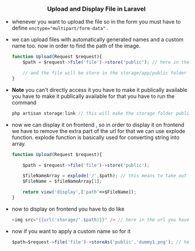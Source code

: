 ### <p align="center"> Upload and Display File in Laravel </p>

-   whenever you want to upload the file so in the form you must have to define `enctype="multipart/form-data"` .

-   we can upload files with automatically generated names and a custom name too. now in order to find the path of the image.

    ```js
    function Upload(Request $request){
        $path = $request->file('file')->store('public'); // here in the file function we passed file that is input field name value and store function store file in the folder that is pass in the store function, and now if you print path it will return path of the image

        // and the file will be store in the storage/app/public folder
    }
    ```

-   **Note** you can't directly access it you have to make it publically available you have to make it publically available for that you have to run the command

    ```js
    php artisan storage:link // this will make the storage folder publically available to access it
    ```

-   now we can display it on frontend , so in order to display it on frontend we have to remove the extra part of the url for that we can use explode function. explode function is basically used for converting string into array.

    ```js
    function Upload(Request $request){

        $path = $request->file('file')->store('public');

        $fileNameArray = explode('/',$path); // this means to take out the path after the / forward slash
        $FileName = $fileNameArray[1];

        return view('display',['path'=>$FileName]);
    }
    ```

-   now to display on frontend you have to do like

    ```js
    <img src="{{url('storage/'.$path)}}" /> // here in the url you have to pass the folder with forward slash with the dot and the path that is passed from the controller
    ```

-   now if you want to apply a custom name so for it

    ```js
    $path=$request->file('file')->storeAs('public','dummy1.png'); // here the storeAs is the function where we have to pass the folder where we store and after this place name and with extension so the user have to select that type of file
    ```
